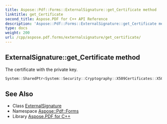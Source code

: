 ```yaml
---
title: Aspose::Pdf::Forms::ExternalSignature::get_Certificate method
linktitle: get_Certificate
second_title: Aspose.PDF for C++ API Reference
description: 'Aspose::Pdf::Forms::ExternalSignature::get_Certificate method. The certificate with the private key in C++.'
type: docs
weight: 200
url: /cpp/aspose.pdf.forms/externalsignature/get_certificate/
---
```

## ExternalSignature::get_Certificate method


The certificate with the private key.

```cpp
System::SharedPtr<System::Security::Cryptography::X509Certificates::X509Certificate2> Aspose::Pdf::Forms::ExternalSignature::get_Certificate() const
```

## See Also

* Class [ExternalSignature](../)
* Namespace [Aspose::Pdf::Forms](../../)
* Library [Aspose.PDF for C++](../../../)
